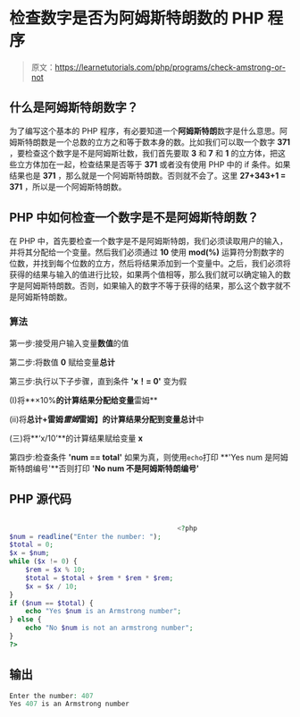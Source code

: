 # 检查数字是否为阿姆斯特朗数的 PHP 程序

> 原文：<https://learnetutorials.com/php/programs/check-amstrong-or-not>

## 什么是阿姆斯特朗数字？

为了编写这个基本的 PHP 程序，有必要知道一个**阿姆斯特朗**数字是什么意思。阿姆斯特朗数是一个总数的立方之和等于数本身的数。比如我们可以取一个数字 **371** ，要检查这个数字是不是阿姆斯壮数，我们首先要取 **3** 和 **7** 和 **1** 的立方体，把这些立方体加在一起，检查结果是否等于 **371** 或者没有使用 PHP 中的 if 条件。如果结果也是 **371** ，那么就是一个阿姆斯特朗数。否则就不会了。这里 **27+343+1 = 371** ，所以是一个阿姆斯特朗数。

## PHP 中如何检查一个数字是不是阿姆斯特朗数？

在 PHP 中，首先要检查一个数字是不是阿姆斯特朗，我们必须读取用户的输入，并将其分配给一个变量。然后我们必须通过 **10** 使用 **mod(%)** 运算符分割数字的位数，并找到每个位数的立方，然后将结果添加到一个变量中。之后，我们必须将获得的结果与输入的值进行比较，如果两个值相等，那么我们就可以确定输入的数字是阿姆斯特朗数。否则，如果输入的数字不等于获得的结果，那么这个数字就不是阿姆斯特朗数。

### 算法

第一步:接受用户输入变量**数值**的值

第二步:将数值 **0** 赋给变量**总计**

第三步:执行以下子步骤，直到条件 **'x！= 0'** 变为假

(I)将**×10%**的计算结果分配给变量**雷姆**

(ii)将**总计+雷姆*雷姆*雷姆】**的计算结果分配到变量**总计**中

(三)将**‘x/10’**的计算结果赋给变量 **x**

第四步:检查条件 **'num == total'** 如果为真，则使用`echo`打印 **'Yes num 是阿姆斯特朗编号'**否则打印 **'No num 不是阿姆斯特朗编号'**

## PHP 源代码

```php

                                          <?php
$num = readline("Enter the number: ");
$total = 0;
$x = $num;
while ($x != 0) {
    $rem = $x % 10;
    $total = $total + $rem * $rem * $rem;
    $x = $x / 10;
}
if ($num == $total) {
    echo "Yes $num is an Armstrong number";
} else {
    echo "No $num is not an armstrong number";
}
?>

```

## 输出

```php
Enter the number: 407
Yes 407 is an Armstrong number
```